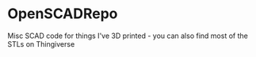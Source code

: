 # OpenSCADRepo
Misc SCAD code for things I've 3D printed - you can also find most of the STLs on Thingiverse
